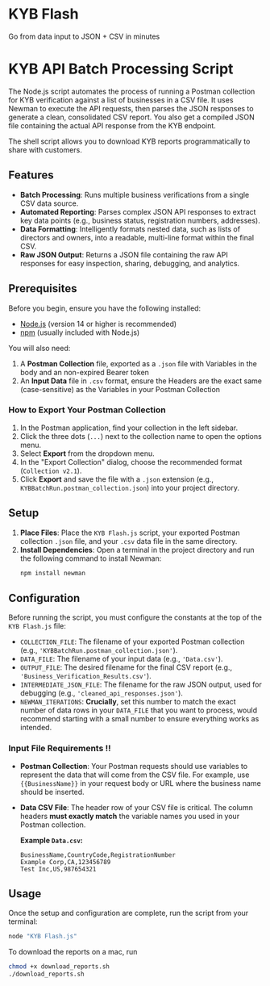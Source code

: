 # KYB Flash
Go from data input to JSON + CSV in minutes

# KYB API Batch Processing Script

The Node.js script automates the process of running a Postman collection for KYB verification against a list of businesses in a CSV file. It uses Newman to execute the API requests, then parses the JSON responses to generate a clean, consolidated CSV report. You also get a compiled JSON file containing the actual API response from the KYB endpoint.

The shell script allows you to download KYB reports programmatically to share with customers.

## Features

* **Batch Processing**: Runs multiple business verifications from a single CSV data source.
* **Automated Reporting**: Parses complex JSON API responses to extract key data points (e.g., business status, registration numbers, addresses).
* **Data Formatting**: Intelligently formats nested data, such as lists of directors and owners, into a readable, multi-line format within the final CSV.
* **Raw JSON Output**: Returns a JSON file containing the raw API responses for easy inspection, sharing, debugging, and analytics.

## Prerequisites

Before you begin, ensure you have the following installed:
* [Node.js](https://nodejs.org/) (version 14 or higher is recommended)
* [npm](https://www.npmjs.com/) (usually included with Node.js)

You will also need:
1.  A **Postman Collection** file, exported as a `.json` file with Variables in the body and an non-expired Bearer token
2.  An **Input Data** file in `.csv` format, ensure the Headers are the exact same (case-sensitive) as the Variables in your Postman Collection

### How to Export Your Postman Collection

1.  In the Postman application, find your collection in the left sidebar.
2.  Click the three dots (`...`) next to the collection name to open the options menu.
3.  Select **Export** from the dropdown menu.
4.  In the "Export Collection" dialog, choose the recommended format  (`Collection v2.1`).
5.  Click **Export** and save the file with a `.json` extension (e.g., `KYBBatchRun.postman_collection.json`) into your project directory.

## Setup

1.  **Place Files**: Place the `KYB Flash.js` script, your exported Postman collection `.json` file, and your `.csv` data file in the same directory.
2.  **Install Dependencies**: Open a terminal in the project directory and run the following command to install Newman:
    ```sh
    npm install newman
    ```

## Configuration

Before running the script, you must configure the constants at the top of the `KYB Flash.js` file:

* `COLLECTION_FILE`: The filename of your exported Postman collection (e.g., `'KYBBatchRun.postman_collection.json'`).
* `DATA_FILE`: The filename of your input data (e.g., `'Data.csv'`).
* `OUTPUT_FILE`: The desired filename for the final CSV report (e.g., `'Business_Verification_Results.csv'`).
* `INTERMEDIATE_JSON_FILE`: The filename for the raw JSON output, used for debugging (e.g., `'cleaned_api_responses.json'`).
* `NEWMAN_ITERATIONS`: **Crucially**, set this number to match the exact number of data rows in your `DATA_FILE` that you want to process, would recommend starting with a small number to ensure everything works as intended.

### Input File Requirements !!

* **Postman Collection**: Your Postman requests should use variables to represent the data that will come from the CSV file. For example, use `{{BusinessName}}` in your request body or URL where the business name should be inserted.
* **Data CSV File**: The header row of your CSV file is critical. The column headers **must exactly match** the variable names you used in your Postman collection.

    **Example `Data.csv`:**
    ```csv
    BusinessName,CountryCode,RegistrationNumber
    Example Corp,CA,123456789
    Test Inc,US,987654321
    ```

## Usage

Once the setup and configuration are complete, run the script from your terminal:

```sh
node "KYB Flash.js"
```

To download the reports on a mac, run 

```sh
chmod +x download_reports.sh
./download_reports.sh
```
